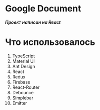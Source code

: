 # Google Document

***Проект написан на React***

# Что использовалось
1. TypeScript
2. Material UI
3. Ant Design
3. React
4. Redux
5. Firebase
6. React-Router
7. Debounce
8. Simplebar
9. Emitter
